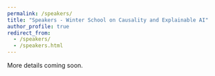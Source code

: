 ```yaml
---
permalink: /speakers/
title: "Speakers - Winter School on Causality and Explainable AI"
author_profile: true
redirect_from: 
  - /speakers/
  - /speakers.html
---
```


More details coming soon.
